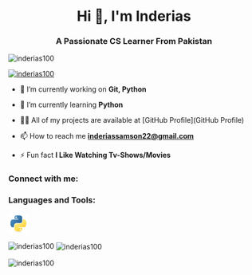 <h1 align="center">Hi 👋, I'm Inderias</h1>
<h3 align="center">A Passionate CS Learner From Pakistan</h3>

<p align="left"> <img src="https://komarev.com/ghpvc/?username=inderias100&label=Profile%20views&color=0e75b6&style=flat" alt="inderias100" /> </p>

<p align="left"> <a href="https://github.com/ryo-ma/github-profile-trophy"><img src="https://github-profile-trophy.vercel.app/?username=inderias100" alt="inderias100" /></a> </p>

- 🔭 I’m currently working on **Git, Python**

- 🌱 I’m currently learning **Python**

- 👨‍💻 All of my projects are available at [GitHub Profile](GitHub Profile)

- 📫 How to reach me **inderiassamson22@gmail.com**

- ⚡ Fun fact **I Like Watching Tv-Shows/Movies**

<h3 align="left">Connect with me:</h3>
<p align="left">
</p>

<h3 align="left">Languages and Tools:</h3>
<p align="left"> <a href="https://www.python.org" target="_blank" rel="noreferrer"> <img src="https://raw.githubusercontent.com/devicons/devicon/master/icons/python/python-original.svg" alt="python" width="40" height="40"/> </a> </p>

<p><img align="left" src="https://github-readme-stats.vercel.app/api/top-langs?username=inderias100&show_icons=true&locale=en&layout=compact" alt="inderias100" /></p>

<p>&nbsp;<img align="center" src="https://github-readme-stats.vercel.app/api?username=inderias100&show_icons=true&locale=en" alt="inderias100" /></p>

<p><img align="center" src="https://github-readme-streak-stats.herokuapp.com/?user=inderias100&" alt="inderias100" /></p>
